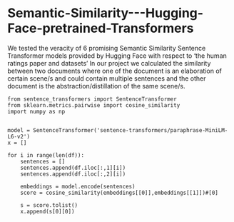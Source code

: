 # Semantic-Similarity---Hugging-Face-pretrained-Transformers
We tested the veracity of 6 promising Semantic Similarity Sentence Transformer models provided by Hugging Face with respect to ‘the human ratings paper and datasets’ 
In our project we calculated the similarity between two documents where one of the document is an elaboration of certain scene/s and could contain multiple sentences and the other document is the abstraction/distillation of the same scene/s.
```
from sentence_transformers import SentenceTransformer
from sklearn.metrics.pairwise import cosine_similarity
import numpy as np


model = SentenceTransformer('sentence-transformers/paraphrase-MiniLM-L6-v2')
x = []

for i in range(len(df)):
    sentences = []
    sentences.append(df.iloc[:,1][i])
    sentences.append(df.iloc[:,2][i])
   
    embeddings = model.encode(sentences)
    score = cosine_similarity(embeddings[[0]],embeddings[[1]])#[0]
    
    s = score.tolist()       
    x.append(s[0][0])  
```
